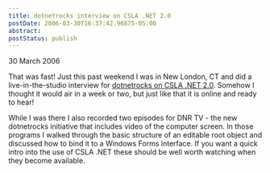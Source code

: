 ```yaml
---
title: dotnetrocks interview on CSLA .NET 2.0
postDate: 2006-03-30T16:37:42.96875-05:00
abstract: 
postStatus: publish
---
```

30 March 2006

That was fast! Just this past weekend I was in New London, CT and did a live-in-the-studio interview for [dotnetrocks on CSLA .NET 2.0](http://www.dotnetrocks.com/default.aspx?showID=172). Somehow I thought it would air in a week or two, but just like that it is online and ready to hear!

While I was there I also recorded two episodes for DNR TV - the new dotnetrocks initiative that includes video of the computer screen. In those programs I walked through the basic structure of an editable root object and discussed how to bind it to a Windows Forms interface. If you want a quick intro into the use of CSLA .NET these should be well worth watching when they become available.
